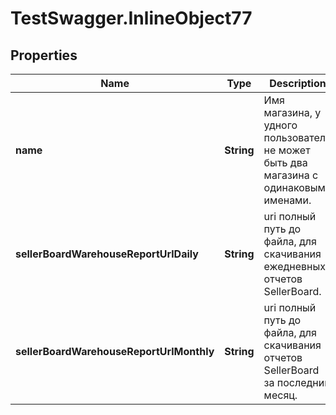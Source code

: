 # TestSwagger.InlineObject77

## Properties

Name | Type | Description | Notes
------------ | ------------- | ------------- | -------------
**name** | **String** | Имя магазина, у удного пользователя не может быть два магазина с одинаковыми именами. | 
**sellerBoardWarehouseReportUrlDaily** | **String** | uri полный путь до файла, для скачивания ежедневных отчетов SellerBoard. | 
**sellerBoardWarehouseReportUrlMonthly** | **String** | uri полный путь до файла, для скачивания отчетов SellerBoard за последний месяц. | 


